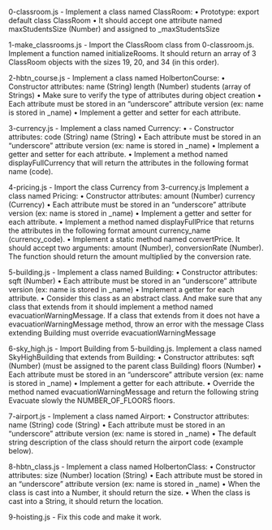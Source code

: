 0-classroom.js - Implement a class named ClassRoom:
    • Prototype: export default class ClassRoom
    • It should accept one attribute named maxStudentsSize (Number) and assigned to _maxStudentsSize

1-make_classrooms.js - Import the ClassRoom class from 0-classroom.js.
Implement a function named initializeRooms. It should return an array of 3 ClassRoom objects with the sizes 19, 20, and 34 (in this order).

2-hbtn_course.js - Implement a class named HolbertonCourse:
    • Constructor attributes:
        name (String)
        length (Number)
        students (array of Strings)
    • Make sure to verify the type of attributes during object creation
    • Each attribute must be stored in an “underscore” attribute version (ex: name is stored in _name)
    • Implement a getter and setter for each attribute.

3-currency.js - Implement a class named Currency:
    • - Constructor attributes:
        code (String)
        name (String)
    • Each attribute must be stored in an “underscore” attribute version (ex: name is stored in _name)
    • Implement a getter and setter for each attribute.
    • Implement a method named displayFullCurrency that will return the attributes in the following format name (code).

4-pricing.js - Import the class Currency from 3-currency.js
Implement a class named Pricing:
    • Constructor attributes:
        amount (Number)
        currency (Currency)
    • Each attribute must be stored in an “underscore” attribute version (ex: name is stored in _name)
    • Implement a getter and setter for each attribute.
    • Implement a method named displayFullPrice that returns the attributes in the following format amount currency_name (currency_code).
    • Implement a static method named convertPrice. It should accept two arguments: amount (Number), conversionRate (Number). The function should return the amount multiplied by the conversion rate.

5-building.js - Implement a class named Building:
    • Constructor attributes:
        sqft (Number)
    • Each attribute must be stored in an “underscore” attribute version (ex: name is stored in _name)
    • Implement a getter for each attribute.
    • Consider this class as an abstract class. And make sure that any class that extends from it should implement a method named evacuationWarningMessage.
        If a class that extends from it does not have a evacuationWarningMessage method, throw an error with the message Class extending Building must override evacuationWarningMessage

6-sky_high.js - Import Building from 5-building.js.
Implement a class named SkyHighBuilding that extends from Building:
    • Constructor attributes:
        sqft (Number) (must be assigned to the parent class Building)
        floors (Number)
    • Each attribute must be stored in an “underscore” attribute version (ex: name is stored in _name)
    • Implement a getter for each attribute.
    • Override the method named evacuationWarningMessage and return the following string Evacuate slowly the NUMBER_OF_FLOORS floors.

7-airport.js - Implement a class named Airport:
    • Constructor attributes:
        name (String)
        code (String)
    • Each attribute must be stored in an “underscore” attribute version (ex: name is stored in _name)
    • The default string description of the class should return the airport code (example below).

8-hbtn_class.js - Implement a class named HolbertonClass:
    • Constructor attributes:
        size (Number)
        location (String)
    • Each attribute must be stored in an “underscore” attribute version (ex: name is stored in _name)
    • When the class is cast into a Number, it should return the size.
    • When the class is cast into a String, it should return the location.

9-hoisting.js - Fix this code and make it work.

